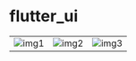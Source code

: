 # flutter_ui

|  |  |  |
| :----: | :---:| :---:|
|![img1](https://github.com/DingMouRen/flutter_ui/blob/master/assets/screenShot/page1.gif) | ![img2](https://github.com/DingMouRen/flutter_ui/blob/master/assets/screenShot/page1.gif)| ![img3](https://github.com/DingMouRen/flutter_ui/blob/master/assets/screenShot/page1.gif)|
